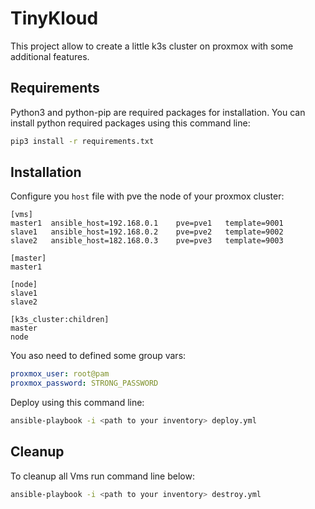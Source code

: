 # TinyKloud

This project allow to create a little k3s cluster on proxmox with some additional features.

## Requirements

Python3 and python-pip are required packages for installation. You can install python required packages using this command line:

```bash
pip3 install -r requirements.txt
```

## Installation

Configure you `host` file with pve the node of your proxmox cluster: 

```
[vms]
master1  ansible_host=192.168.0.1    pve=pve1   template=9001
slave1   ansible_host=192.168.0.2    pve=pve2   template=9002
slave2   ansible_host=182.168.0.3    pve=pve3   template=9003

[master]
master1

[node]
slave1
slave2

[k3s_cluster:children]
master
node
```

You aso need to defined some group vars:
```yaml
proxmox_user: root@pam
proxmox_password: STRONG_PASSWORD
```

Deploy using this command line:

```bash
ansible-playbook -i <path to your inventory> deploy.yml
```

## Cleanup

To cleanup all Vms run command line below:

```bash
ansible-playbook -i <path to your inventory> destroy.yml
```


